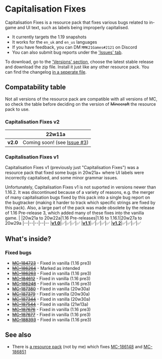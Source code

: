 # Capitalisation Fixes
Capitalisation Fixes is a resource pack that fixes various bugs related to in-game and UI text, such as labels being improperly capitalised.
- It currently targets the 1.19 snapshots
- It works for the `en_uk` and `en_us` languages
- If you have feedback, you can DM `MMK21Games#2121` on Discord
- You can also submit bug reports under the ['Issues' tab](https://github.com/MMK21Hub/Capitalisation-Fixes/issues).

To download, go to the ['Versions' section](https://github.com/MMK21Hub/Capitalisation-Fixes/releases), choose the latest stable release and download the zip file. Install it just like any other resource pack. You can find the changelog [in a seperate file](Changelog.md).

## Compatability table
Not all versions of the resource pack are compatible with all versions of MC, so check the table before deciding on the version of ~~Minecraft~~ the resource pack to use.

### Capitalisation Fixes v2
|  |22w11a
|--|--
|**v2.0**|Coming soon! (see [Issue #3](https://github.com/MMK21Hub/Capitalisation-Fixes/issues/3))

### Capitalisation Fixes v1
Capitalisation Fixes v1 (previously just "Capitalisation Fixes") was a resource pack that fixed some bugs in 20w21a+ where UI labels were incorrectly capitalised, and some minor grammar issues.

Unfortunately, Capitalisation Fixes v1 is not suported in versions newer than 1.16.2. It was discontinued because of a variety of reasons, e.g. the merger of many capitalisation bugs fixed by this pack into a single bug report on the bugtracker (making it harder to track which specific strings are fixed by this pack). Also, a large part of the pack was made obsolete by the release of 1.16 Pre-release 3, which added many of these fixes into the vanilla game.
|  |20w21a to 20w22a|1.16 Pre-releases|1.16 to 1.16.1|20w27a to 20w29a
|--|--|--|--|--
|**[v1.0](https://github.com/MMK21Hub/Capitalisation-Fixes/blob/master/Changelog.md#v10)**|✅|✅|✅|✅
|**[v1.1](https://github.com/MMK21Hub/Capitalisation-Fixes/blob/master/Changelog.md#v11)**|✅|✅|✅|✅
|**[v1.2](https://github.com/MMK21Hub/Capitalisation-Fixes/blob/master/Changelog.md#v12)**|✅|✅|✅|✅

## What's inside?
### Fixed bugs
- ~~[MC-184723](https://bugs.mojang.com/browse/MC-184723)~~ - Fixed in vanilla (1.16 pre3)
- ~~[MC-186264](https://bugs.mojang.com/browse/MC-186264)~~ - Marked as intended
- ~~[MC-186263](https://bugs.mojang.com/browse/MC-186263)~~ - Fixed in vanilla (1.16 pre3)
- ~~[MC-184612](https://bugs.mojang.com/browse/MC-184612)~~ - Fixed in vanilla (1.16 pre3)
- ~~[MC-186248](https://bugs.mojang.com/browse/MC-186248)~~ - Fixed in vanilla (1.16 pre3)
- ~~[MC-187380](https://bugs.mojang.com/browse/MC-187380)~~ - Fixed in vanilla (20w30a)
- ~~[MC-187379](https://bugs.mojang.com/browse/MC-187379)~~ - Fixed in vanilla (20w30a)
- ~~[MC-187344](https://bugs.mojang.com/browse/MC-187344)~~ - Fixed in vanilla (20w30a)
- ~~[MC-187544](https://bugs.mojang.com/browse/MC-187544)~~ - Fixed in vanilla (21w13a)
- ~~[MC-187676](https://bugs.mojang.com/browse/MC-187676)~~ - Fixed in vanilla (1.16 pre3)
- ~~[MC-187677](https://bugs.mojang.com/browse/MC-187677)~~ - Fixed in vanilla (1.16 pre3)
- ~~[MC-188393](https://bugs.mojang.com/browse/MC-188393)~~ - Fixed in vanilla (1.16 pre3)

## See also
 - There is [a resource pack](https://bugs.mojang.com/browse/MC-186148?focusedCommentId=714784&page=com.atlassian.jira.plugin.system.issuetabpanels:comment-tabpanel#comment-714784) (not by me) which fixes [MC-186148](https://bugs.mojang.com/browse/MC-186148 "\"death.attack.witherSkull.item\" displays raw translation string \(is untranslated\)") and [MC-186851](https://bugs.mojang.com/browse/MC-186851 "\"death.attack.sting.item\" displays raw translation string \(is untranslated\)")
